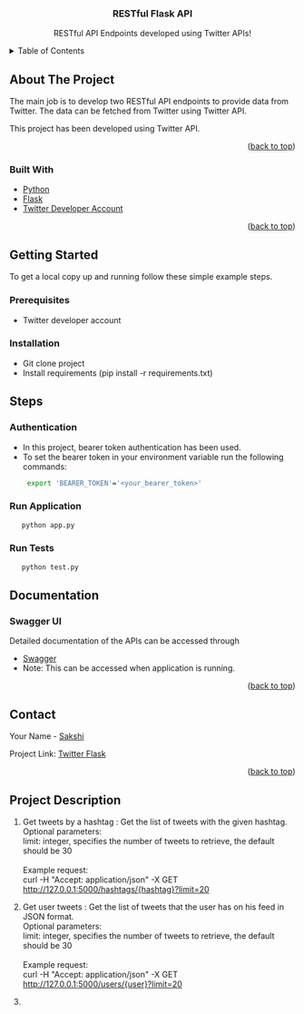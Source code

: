 <div id="top"></div>

  <h3 align="center">RESTful Flask API</h3>

  <p align="center">
    RESTful API Endpoints developed using Twitter APIs!
  </p>
</div>



<!-- TABLE OF CONTENTS -->
<details>
  <summary>Table of Contents</summary>
  <ol>
    <li>
      <a href="#about-the-project">About The Project</a>
      <ul>
        <li><a href="#built-with">Built With</a></li>
      </ul>
    </li>
    <li>
      <a href="#getting-started">Getting Started</a>
      <ul>
        <li><a href="#prerequisites">Prerequisites</a></li>
        <li><a href="#installation">Installation</a></li>
      </ul>
    </li>
    <li>
      <a href="#steps">Steps</a>
      <ul>
        <li><a href="#authentication">Authentication</a></li>
        <li><a href="#run-application">Run Application</a></li>
        <li><a href="#run-tests">Run Tests</a></li>
        <li><a href="#documentation">Documentation</a></li>
      </ul>
    </li>
    <li><a href="#contact">Contact</a></li>
    <li><a href="#project-description">Description</a></li>
  </ol>
</details>



<!-- ABOUT THE PROJECT -->
## About The Project


The main job is to develop two RESTful API endpoints to provide data from Twitter. 
The data can be fetched from Twitter using Twitter API.

This project has been developed using Twitter API.


<p align="right">(<a href="#top">back to top</a>)</p>



### Built With


* [Python](https://www.python.org/)
* [Flask](https://flask.palletsprojects.com/en/2.0.x/)
* [Twitter Developer Account](https://developer.twitter.com/en/apply-for-access)

<p align="right">(<a href="#top">back to top</a>)</p>



<!-- GETTING STARTED -->
## Getting Started

To get a local copy up and running follow these simple example steps.

### Prerequisites

* Twitter developer account 


### Installation

* Git clone project
* Install requirements (pip install -r requirements.txt)

## Steps


### Authentication

* In this project, bearer token authentication has been used.
* To set the bearer token in your environment variable run the following commands:
  ```sh
   export 'BEARER_TOKEN'='<your_bearer_token>'
   ```
  
### Run Application

```sh
   python app.py
   ```

### Run Tests

```sh
   python test.py
   ```
   
## Documentation

### Swagger UI

Detailed documentation of the APIs can be accessed through 

* [Swagger](http://127.0.0.1:5000/swagger/)
* Note: This can be accessed when application is running.


<p align="right">(<a href="#top">back to top</a>)</p>



<!-- CONTACT -->
## Contact

Your Name - [Sakshi](https://www.linkedin.com/in/sakshi-gupta-0aa978140/)

Project Link: [Twitter Flask](https://github.com/SakshiGupta2508/twitter-flask)

<p align="right">(<a href="#top">back to top</a>)</p>

<!-- Project Description -->
## Project Description

1. Get tweets by a hashtag : Get the list of tweets with the given hashtag.</br> 
Optional parameters:</br>
limit: integer, specifies the number of tweets to retrieve, the default should be 30</br></br>
Example request:</br>
curl -H "Accept: application/json" -X GET http://127.0.0.1:5000/hashtags/{hashtag}?limit=20 


2. Get user tweets : Get the list of tweets that the user has on his feed in JSON format.</br>
Optional parameters:</br> 
limit: integer, specifies the number of tweets to retrieve, the default should be 30 </br></br>
Example request:</br>
curl -H "Accept: application/json" -X GET http://127.0.0.1:5000/users/{user}?limit=20 
3. 
